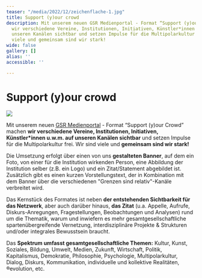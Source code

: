 ```yaml
---
teaser: "/media/2022/12/zeichenflache-1.jpg"
title: Support (y)our crowd
description: Mit unserem neuen GSR Medienportal - Format “Support (y)our Crowd” machen
  wir verschiedene Vereine, Institutionen, Initiativen, Künstler*innen u.w.m. auf
  unseren Kanälen sichtbar und setzen Impulse für die Multipolarkultur frei. Wir sind
  viele und gemeinsam sind wir stark!
wide: false
gallery: []
alias: ''
accessible: ''

---
```

# Support (y)our crowd

![](/media/2022/12/zeichenflache-1.jpg)

Mit unserem neuen [GSR Medienportal](https://www.grenzensindrelativ.de/aktivitaeten/gsr-medienportal/gsr-medienportal) - Format “Support (y)our Crowd” machen **wir verschiedene Vereine, Institutionen, Initiativen, Künstler*innen u.w.m. auf unseren Kanälen sichtbar** und setzen Impulse für die Multipolarkultur frei. Wir sind viele und **gemeinsam sind wir stark!**

Die Umsetzung erfolgt über einen von uns **gestalteten Banner**, auf dem ein Foto, von einer für die Institution wirkenden Person, eine Abbildung der Institution selber (z.B. ein Logo) und ein Zitat/Statement abgebildet ist. Zusätzlich gibt es einen kurzen Vorstellungstext, der in Kombination mit dem Banner über die verschiedenen "Grenzen sind relativ"-Kanäle verbreitet wird.

Das Kernstück des Formates ist neben **der entstehenden Sichtbarkeit für das Netzwerk**, aber auch darüber hinaus, **das Zitat** (u.a. Appelle, Aufrufe, Diskurs-Anregungen, Fragestellungen, Beobachtungen und Analysen) rund um die Thematik, warum und inwiefern es mehr gesamtgesellschaftliche spartenübergreifende Vernetzung, interdisziplinäre Projekte & Strukturen und/oder integrales Bewusstsein braucht.

Das **Spektrum umfasst gesamtgesellschaftliche Themen:** Kultur, Kunst, Soziales, Bildung, Umwelt, Medien, Zukunft, Wirtschaft, Politik, Kapitalismus, Demokratie, Philosophie, Psychologie, Multipolarkultur, Dialog, Diskurs, Kommunikation, individuelle und kollektive Realitäten, ®evolution, etc.
